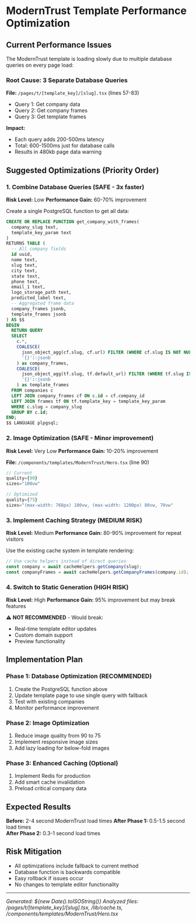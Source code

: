 # ModernTrust Template Performance Optimization

## Current Performance Issues

The ModernTrust template is loading slowly due to multiple database queries on every page load:

### Root Cause: 3 Separate Database Queries
**File:** `/pages/t/[template_key]/[slug].tsx` (lines 57-83)
- Query 1: Get company data
- Query 2: Get company frames 
- Query 3: Get template frames

**Impact:** 
- Each query adds 200-500ms latency
- Total: 600-1500ms just for database calls
- Results in 480kb page data warning

## Suggested Optimizations (Priority Order)

### 1. **Combine Database Queries** (SAFE - 3x faster)
**Risk Level:** Low
**Performance Gain:** 60-70% improvement

Create a single PostgreSQL function to get all data:
```sql
CREATE OR REPLACE FUNCTION get_company_with_frames(
  company_slug text,
  template_key_param text
)
RETURNS TABLE (
  -- All company fields
  id uuid,
  name text,
  slug text,
  city text,
  state text,
  phone text,
  email_1 text,
  logo_storage_path text,
  predicted_label text,
  -- Aggregated frame data
  company_frames jsonb,
  template_frames jsonb
) AS $$
BEGIN
  RETURN QUERY
  SELECT 
    c.*,
    COALESCE(
      json_object_agg(cf.slug, cf.url) FILTER (WHERE cf.slug IS NOT NULL),
      '{}'::jsonb
    ) as company_frames,
    COALESCE(
      json_object_agg(tf.slug, tf.default_url) FILTER (WHERE tf.slug IS NOT NULL),
      '{}'::jsonb  
    ) as template_frames
  FROM companies c
  LEFT JOIN company_frames cf ON c.id = cf.company_id
  LEFT JOIN frames tf ON tf.template_key = template_key_param
  WHERE c.slug = company_slug
  GROUP BY c.id;
END;
$$ LANGUAGE plpgsql;
```

### 2. **Image Optimization** (SAFE - Minor improvement)
**Risk Level:** Very Low
**Performance Gain:** 10-20% improvement

**File:** `/components/templates/ModernTrust/Hero.tsx` (line 90)
```typescript
// Current
quality={90}
sizes="100vw"

// Optimized  
quality={75}
sizes="(max-width: 768px) 100vw, (max-width: 1200px) 80vw, 70vw"
```

### 3. **Implement Caching Strategy** (MEDIUM RISK)
**Risk Level:** Medium
**Performance Gain:** 80-90% improvement for repeat visitors

Use the existing cache system in template rendering:
```typescript
// Use cache helpers instead of direct queries
const company = await cacheHelpers.getCompany(slug);
const companyFrames = await cacheHelpers.getCompanyFrames(company.id);
```

### 4. **Switch to Static Generation** (HIGH RISK)
**Risk Level:** High
**Performance Gain:** 95% improvement but may break features

⚠️ **NOT RECOMMENDED** - Would break:
- Real-time template editor updates
- Custom domain support  
- Preview functionality

## Implementation Plan

### Phase 1: Database Optimization (RECOMMENDED)
1. Create the PostgreSQL function above
2. Update template page to use single query with fallback
3. Test with existing companies
4. Monitor performance improvement

### Phase 2: Image Optimization  
1. Reduce image quality from 90 to 75
2. Implement responsive image sizes
3. Add lazy loading for below-fold images

### Phase 3: Enhanced Caching (Optional)
1. Implement Redis for production
2. Add smart cache invalidation
3. Preload critical company data

## Expected Results

**Before:** 2-4 second ModernTrust load times
**After Phase 1:** 0.5-1.5 second load times  
**After Phase 2:** 0.3-1 second load times

## Risk Mitigation

- All optimizations include fallback to current method
- Database function is backwards compatible
- Easy rollback if issues occur
- No changes to template editor functionality

---
*Generated: ${new Date().toISOString()}*
*Analyzed files: /pages/t/[template_key]/[slug].tsx, /lib/cache.ts, /components/templates/ModernTrust/Hero.tsx*